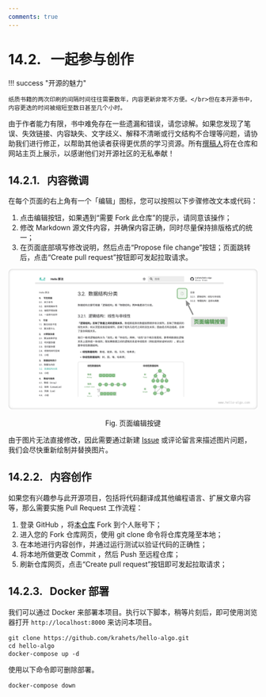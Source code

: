 ```yaml
---
comments: true
---
```


# 14.2. &nbsp; 一起参与创作

!!! success "开源的魅力"

    纸质书籍的两次印刷的间隔时间往往需要数年，内容更新非常不方便。</br>但在本开源书中，内容更迭的时间被缩短至数日甚至几个小时。

由于作者能力有限，书中难免存在一些遗漏和错误，请您谅解。如果您发现了笔误、失效链接、内容缺失、文字歧义、解释不清晰或行文结构不合理等问题，请协助我们进行修正，以帮助其他读者获得更优质的学习资源。所有[撰稿人](https://github.com/krahets/hello-algo/graphs/contributors)将在仓库和网站主页上展示，以感谢他们对开源社区的无私奉献！

## 14.2.1. &nbsp; 内容微调

在每个页面的右上角有一个「编辑」图标，您可以按照以下步骤修改文本或代码：

1. 点击编辑按钮，如果遇到“需要 Fork 此仓库”的提示，请同意该操作；
2. 修改 Markdown 源文件内容，并确保内容正确，同时尽量保持排版格式的统一；
3. 在页面底部填写修改说明，然后点击“Propose file change”按钮；页面跳转后，点击“Create pull request”按钮即可发起拉取请求。

![页面编辑按键](contribution.assets/edit_markdown.png)

<p align="center"> Fig. 页面编辑按键 </p>

由于图片无法直接修改，因此需要通过新建 [Issue](https://github.com/krahets/hello-algo/issues) 或评论留言来描述图片问题，我们会尽快重新绘制并替换图片。

## 14.2.2. &nbsp; 内容创作

如果您有兴趣参与此开源项目，包括将代码翻译成其他编程语言、扩展文章内容等，那么需要实施 Pull Request 工作流程：

1. 登录 GitHub ，将[本仓库](https://github.com/krahets/hello-algo) Fork 到个人账号下；
2. 进入您的 Fork 仓库网页，使用 git clone 命令将仓库克隆至本地；
3. 在本地进行内容创作，并通过运行测试以验证代码的正确性；
4. 将本地所做更改 Commit ，然后 Push 至远程仓库；
5. 刷新仓库网页，点击“Create pull request”按钮即可发起拉取请求；

## 14.2.3. &nbsp; Docker 部署

我们可以通过 Docker 来部署本项目。执行以下脚本，稍等片刻后，即可使用浏览器打开 `http://localhost:8000` 来访问本项目。

```shell
git clone https://github.com/krahets/hello-algo.git
cd hello-algo
docker-compose up -d
```

使用以下命令即可删除部署。

```shell
docker-compose down
```
